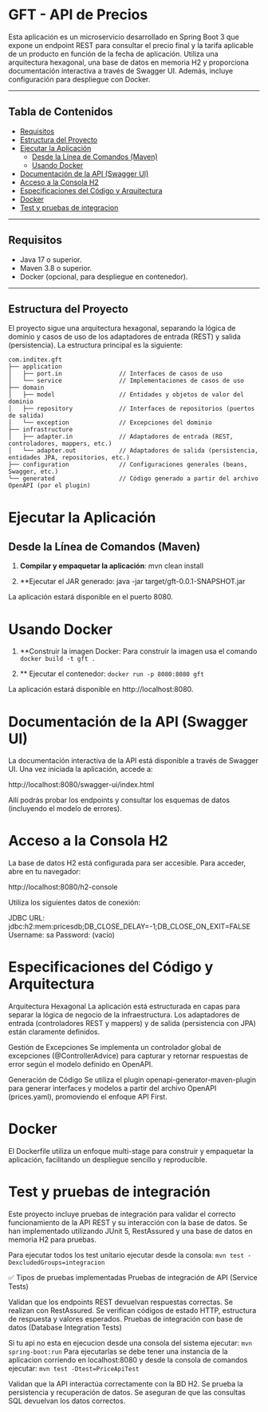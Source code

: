 # GFT - API de Precios

Esta aplicación es un microservicio desarrollado en Spring Boot 3 que expone un endpoint REST para consultar el precio final y la tarifa aplicable de un producto en función de la fecha de aplicación. Utiliza una arquitectura hexagonal, una base de datos en memoria H2 y proporciona documentación interactiva a través de Swagger UI. Además, incluye configuración para despliegue con Docker.

---

## Tabla de Contenidos
- [Requisitos](#requisitos)
- [Estructura del Proyecto](#estructura-del-proyecto)
- [Ejecutar la Aplicación](#ejecutar-la-aplicación)
    - [Desde la Línea de Comandos (Maven)](#desde-la-línea-de-comandos-maven)
    - [Usando Docker](#usando-docker)
- [Documentación de la API (Swagger UI)](#documentación-de-la-api-swagger-ui)
- [Acceso a la Consola H2](#acceso-a-la-consola-h2)
- [Especificaciones del Código y Arquitectura](#especificaciones-del-código-y-arquitectura)
- [Docker](#docker)
- [Test y pruebas de integracion](#test-y-pruebas-de-integración)

---

## Requisitos
- Java 17 o superior.
- Maven 3.8 o superior.
- Docker (opcional, para despliegue en contenedor).

---

## Estructura del Proyecto
El proyecto sigue una arquitectura hexagonal, separando la lógica de dominio y casos de uso de los adaptadores de entrada (REST) y salida (persistencia). La estructura principal es la siguiente:

```plaintext
com.inditex.gft
├── application
│   ├── port.in                // Interfaces de casos de uso
│   └── service                // Implementaciones de casos de uso
├── domain
│   ├── model                  // Entidades y objetos de valor del dominio
│   ├── repository             // Interfaces de repositorios (puertos de salida)
│   └── exception              // Excepciones del dominio
├── infrastructure
│   ├── adapter.in             // Adaptadores de entrada (REST, controladores, mappers, etc.)
│   └── adapter.out            // Adaptadores de salida (persistencia, entidades JPA, repositorios, etc.)
├── configuration              // Configuraciones generales (beans, Swagger, etc.)
└── generated                  // Código generado a partir del archivo OpenAPI (por el plugin)
```

# Ejecutar la Aplicación

## Desde la Línea de Comandos (Maven)

1. **Compilar y empaquetar la aplicación**:
   mvn clean install

2. **Ejecutar el JAR generado:
    java -jar target/gft-0.0.1-SNAPSHOT.jar

La aplicación estará disponible en el puerto 8080.

# Usando Docker

1. **Construir la imagen Docker:
    Para construir la imagen usa el comando `docker build -t gft .`

2. ** Ejecutar el contenedor:
    `docker run -p 8080:8080 gft`
    
La aplicación estará disponible en http://localhost:8080.

# Documentación de la API (Swagger UI)
La documentación interactiva de la API está disponible a través de Swagger UI. Una vez iniciada la aplicación, accede a:

http://localhost:8080/swagger-ui/index.html

Allí podrás probar los endpoints y consultar los esquemas de datos (incluyendo el modelo de errores).

# Acceso a la Consola H2
La base de datos H2 está configurada para ser accesible. Para acceder, abre en tu navegador:

http://localhost:8080/h2-console

Utiliza los siguientes datos de conexión:

JDBC URL: jdbc:h2:mem:pricesdb;DB_CLOSE_DELAY=-1;DB_CLOSE_ON_EXIT=FALSE
Username: sa
Password: (vacío)


# Especificaciones del Código y Arquitectura

Arquitectura Hexagonal
La aplicación está estructurada en capas para separar la lógica de negocio de la infraestructura. Los adaptadores de entrada (controladores REST y mappers) y de salida (persistencia con JPA) están claramente definidos.

Gestión de Excepciones
Se implementa un controlador global de excepciones (@ControllerAdvice) para capturar y retornar respuestas de error según el modelo definido en OpenAPI.

Generación de Código
Se utiliza el plugin openapi-generator-maven-plugin para generar interfaces y modelos a partir del archivo OpenAPI (prices.yaml), promoviendo el enfoque API First.

# Docker
El Dockerfile utiliza un enfoque multi-stage para construir y empaquetar la aplicación, facilitando un despliegue sencillo y reproducible.


#  Test y pruebas de integración
Este proyecto incluye pruebas de integración para validar el correcto funcionamiento de la API REST y su interacción con la base de datos. Se han implementado utilizando JUnit 5, RestAssured y una base de datos en memoria H2 para pruebas.

Para ejecutar todos los test unitario ejecutar desde la consola: `mvn test -DexcludedGroups=integracion`

✅ Tipos de pruebas implementadas
Pruebas de integración de API (Service Tests)

Validan que los endpoints REST devuelvan respuestas correctas.
Se realizan con RestAssured.
Se verifican códigos de estado HTTP, estructura de respuesta y valores esperados.
Pruebas de integración con base de datos (Database Integration Tests)

Si tu api no esta en ejecucion desde una consola del sistema ejecutar: `mvn spring-boot:run`
Para ejecutarlas se debe tener una instancia de la aplicacion corriendo en localhost:8080 y desde la consola de comandos ejecutar: `mvn test -Dtest=PriceApiTest`


Validan que la API interactúa correctamente con la BD H2.
Se prueba la persistencia y recuperación de datos.
Se aseguran de que las consultas SQL devuelvan los datos correctos.
